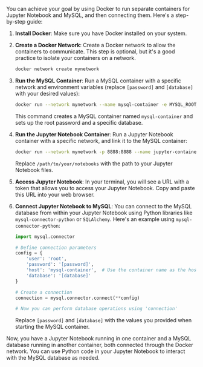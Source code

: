 You can achieve your goal by using Docker to run separate containers for Jupyter Notebook and MySQL, and then connecting them. Here's a step-by-step guide:

1. **Install Docker**: Make sure you have Docker installed on your system.

2. **Create a Docker Network**: Create a Docker network to allow the containers to communicate. This step is optional, but it's a good practice to isolate your containers on a network.

   ```bash
   docker network create mynetwork
   ```

3. **Run the MySQL Container**:
   Run a MySQL container with a specific network and environment variables (replace `[password]` and `[database]` with your desired values):

   ```bash
   docker run --network mynetwork --name mysql-container -e MYSQL_ROOT_PASSWORD=[password] -e MYSQL_DATABASE=[database] -d mysql:latest
   ```

   This command creates a MySQL container named `mysql-container` and sets up the root password and a specific database.

4. **Run the Jupyter Notebook Container**:
   Run a Jupyter Notebook container with a specific network, and link it to the MySQL container:

   ```bash
   docker run --network mynetwork -p 8888:8888 --name jupyter-container -v /path/to/your/notebooks:/home/jovyan/notebooks jupyter/base-notebook
   ```

   Replace `/path/to/your/notebooks` with the path to your Jupyter Notebook files.

5. **Access Jupyter Notebook**:
   In your terminal, you will see a URL with a token that allows you to access your Jupyter Notebook. Copy and paste this URL into your web browser.

6. **Connect Jupyter Notebook to MySQL**:
   You can connect to the MySQL database from within your Jupyter Notebook using Python libraries like `mysql-connector-python` or `SQLAlchemy`. Here's an example using `mysql-connector-python`:

   ```python
   import mysql.connector

   # Define connection parameters
   config = {
       'user': 'root',
       'password': '[password]',
       'host': 'mysql-container',  # Use the container name as the host
       'database': '[database]'
   }

   # Create a connection
   connection = mysql.connector.connect(**config)

   # Now you can perform database operations using 'connection'
   ```

   Replace `[password]` and `[database]` with the values you provided when starting the MySQL container.

Now, you have a Jupyter Notebook running in one container and a MySQL database running in another container, both connected through the Docker network. You can use Python code in your Jupyter Notebook to interact with the MySQL database as needed.